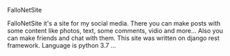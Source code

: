 FalloNetSite

FalloNetSite it's a site for my social media.
There you can make posts with some content like photos, text, some comments, vidio and more...
Also you can make friends and chat with them.
This site was written on django rest framework.
Language is python 3.7 ...
